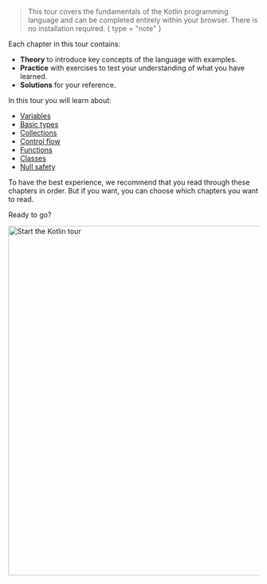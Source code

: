 [//]: # (title: 欢迎来到我们的 Kotlin 之旅！)

> This tour covers the fundamentals of the Kotlin programming language and can be completed entirely within your 
> browser. There is no installation required.
{ type = "note" }

Each chapter in this tour contains:
* **Theory** to introduce key concepts of the language with examples.
* **Practice** with exercises to test your understanding of what you have learned.
* **Solutions** for your reference.

In this tour you will learn about:
* [Variables](kotlin-tour-hello-world.md)
* [Basic types](kotlin-tour-basic-types.md)
* [Collections](kotlin-tour-collections.md)
* [Control flow](kotlin-tour-control-flow.md)
* [Functions](kotlin-tour-functions.md)
* [Classes](kotlin-tour-classes.md)
* [Null safety](kotlin-tour-null-safety.md)

To have the best experience, we recommend that you read through these chapters in order. But if you want, you can choose
which chapters you want to read.

Ready to go?

<a href="kotlin-tour-hello-world.md"><img src="start-kotlin-tour.svg" width="700" alt="Start the Kotlin tour"/></a>